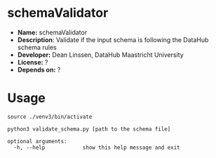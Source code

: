# schemaValidator

* **Name:** schemaValidator
* **Description**: Validate if the input schema is following the DataHub schema rules
* **Developer:** Dean Linssen, DataHub Maastricht University
* **License:** ?
* **Depends on:** ?

# Usage
```
source ./venv3/bin/activate

python3 validate_schema.py [path to the schema file]

optional arguments:
  -h, --help            show this help message and exit
```
